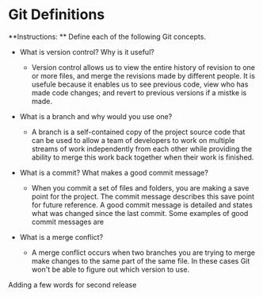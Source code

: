 # Git Definitions

**Instructions: ** Define each of the following Git concepts.


* What is version control? Why is it useful?
  * Version control allows us to view the entire history of revision to one or more files, and merge the revisions made by different people. It is usefule because it enables us to see previous code, view who has made code changes; and revert to previous versions if a mistke is made.

* What is a branch and why would you use one?

  * A branch is a self-contained copy of the project source code that can be used to allow a team of developers to work on multiple streams of work independently from each other while providing the ability to merge this work back together when their work is finished.

* What is a commit? What makes a good commit message?

  * When you commit a set of files and folders, you are making a save point for the project. The commit message describes this save point for future reference. A good commit message is detailed and states what was changed since the last commit. Some examples of good commit messages are

* What is a merge conflict?
  * A merge conflict occurs when two branches you are trying to merge make changes to the same part of the same file. In these cases Git won't be able to figure out which version to use.

Adding a few words for second release